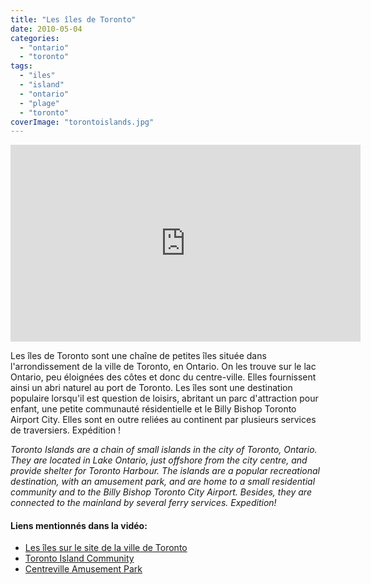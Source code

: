 ```yaml
---
title: "Les îles de Toronto"
date: 2010-05-04
categories: 
  - "ontario"
  - "toronto"
tags: 
  - "iles"
  - "island"
  - "ontario"
  - "plage"
  - "toronto"
coverImage: "torontoislands.jpg"
---
```


<iframe src="https://www.youtube.com/embed/wTyZXsN5g84" width="560" height="315" frameborder="0" allowfullscreen="allowfullscreen"></iframe>

Les îles de Toronto sont une chaîne de petites îles située dans l'arrondissement de la ville de Toronto, en Ontario. On les trouve sur le lac Ontario, peu éloignées des côtes et donc du centre-ville. Elles fournissent ainsi un abri naturel au port de Toronto. Les îles sont une destination populaire lorsqu'il est question de loisirs, abritant un parc d'attraction pour enfant, une petite communauté résidentielle et le Billy Bishop Toronto Airport City. Elles sont en outre reliées au continent par plusieurs services de traversiers. Expédition !

_Toronto Islands are a chain of small islands in the city of Toronto, Ontario. They are located in Lake Ontario, just offshore from the city centre, and provide shelter for Toronto Harbour. The islands are a popular recreational destination, with an amusement park, and are home to a small residential community and to the Billy Bishop Toronto City Airport. Besides, they are connected to the mainland by several ferry services. Expedition!_

#### Liens mentionnés dans la vidéo:

- [Les îles sur le site de la ville de Toronto](http://www.toronto.ca/parks/island/)
- [Toronto Island Community](http://torontoisland.org/)
- [Centreville Amusement Park](http://www.centreisland.ca/)

